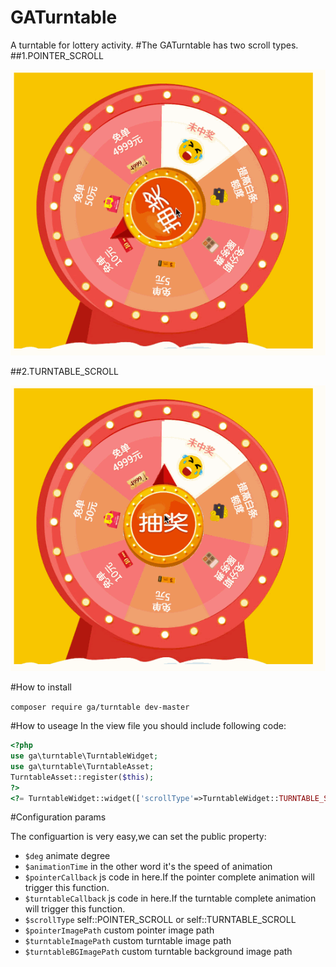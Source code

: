 # GATurntable
A turntable for lottery activity.
#The GATurntable has two scroll types.
##1.POINTER_SCROLL

![pointer.gif](https://github.com/liuzexin/Image/blob/master/pointer.gif)

##2.TURNTABLE_SCROLL

![turntable.gif](https://github.com/liuzexin/Image/blob/master/turntable.gif)

#How to install

`composer require ga/turntable dev-master`

#How to useage
In the view file you should include following code:
```PHP
<?php
use ga\turntable\TurntableWidget;
use ga\turntable\TurntableAsset;
TurntableAsset::register($this);
?>
<?= TurntableWidget::widget(['scrollType'=>TurntableWidget::TURNTABLE_SCROLL])?>
```
#Configuration params

The configuartion is very easy,we can set the public property:
* `$deg` animate degree
* `$animationTime` in the other word it's the speed of animation
* `$pointerCallback` js code in here.If the pointer complete animation will trigger this function.
* `$turntableCallback` js code in here.If the turntable complete animation will trigger this function.
* `$scrollType` self::POINTER_SCROLL or self::TURNTABLE_SCROLL
* `$pointerImagePath` custom pointer image path
* `$turntableImagePath` custom turntable image path
* `$turntableBGImagePath` custom turntable background image path




